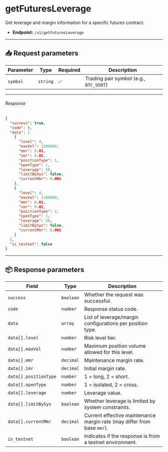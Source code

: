 # getFuturesLeverage

Get leverage and margin information for a specific futures contract.

- **Endpoint:** `/v1/getFuturesLeverage`

---

## 📥 Request parameters

| **Parameter** | **Type** | **Required** | **Description**                      |
|---------------|----------|--------------|--------------------------------------|
| `symbol`      | `string` | ✅          | Trading pair symbol (e.g., `BTC_USDT`) |

---

###### Response

```json
{
  "success": true,
  "code": 0,
  "data": [
    {
      "level": 4,
      "maxVol": 1200000,
      "mmr": 0.01,
      "imr": 0.02,
      "positionType": 1,
      "openType": 1,
      "leverage": 50,
      "limitBySys": false,
      "currentMmr": 0.001
    },
    {
      "level": 4,
      "maxVol": 1200000,
      "mmr": 0.01,
      "imr": 0.02,
      "positionType": 2,
      "openType": 1,
      "leverage": 50,
      "limitBySys": false,
      "currentMmr": 0.001
    }
  ],
  "is_testnet": false
}
```

---

## 📦 Response parameters

| **Field**        | **Type**   | **Description**                                                              |
|------------------|------------|------------------------------------------------------------------------------|
| `success`        | `boolean`  | Whether the request was successful.                                         |
| `code`           | `number`   | Response status code.                                                       |
| `data`           | `array`    | List of leverage/margin configurations per position type.                   |
| `data[].level`   | `number`   | Risk level tier.                                                            |
| `data[].maxVol`  | `number`   | Maximum position volume allowed for this level.                             |
| `data[].mmr`     | `decimal`  | Maintenance margin rate.                                                    |
| `data[].imr`     | `decimal`  | Initial margin rate.                                                        |
| `data[].positionType` | `number` | 1 = long, 2 = short.                                                        |
| `data[].openType`     | `number` | 1 = isolated, 2 = cross.                                                    |
| `data[].leverage`     | `number` | Leverage value.                                                             |
| `data[].limitBySys`   | `boolean`| Whether leverage is limited by system constraints.                          |
| `data[].currentMmr`   | `decimal`| Current effective maintenance margin rate (may differ from base `mmr`).    |
| `is_testnet`     | `boolean`  | Indicates if the response is from a testnet environment.                    |
